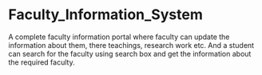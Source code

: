 # Faculty_Information_System
A complete faculty information portal where faculty can update the information about them, there teachings, research work etc. And a student can search for the faculty using search box and get the information about the required faculty.
